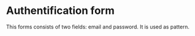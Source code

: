 # Authentification form

This forms consists of two fields: email and password. It is used as pattern.
